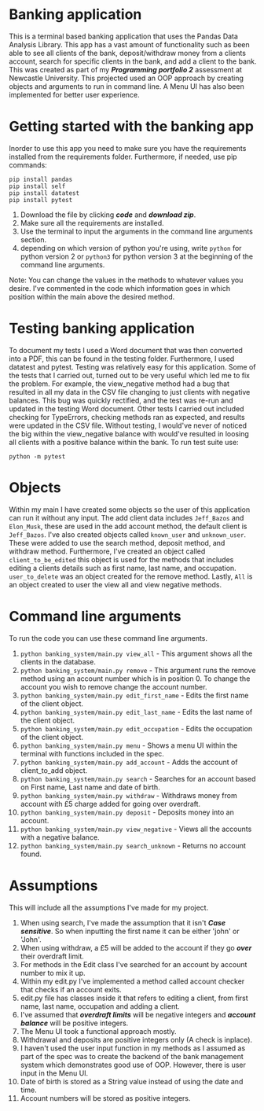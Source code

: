 Banking application
===================
This is a terminal based banking application that uses the Pandas Data Analysis Library. 
This app has a vast amount of functionality such as been able to see all clients of 
the bank, deposit/withdraw money from a clients account, search for specific clients
in the bank, and add a client to the bank. This was created as part of my ***Programming 
portfolio 2*** assessment at Newcastle University. This projected used an OOP approach by 
creating objects and arguments to run in command line. A Menu UI has also been implemented for
better user experience.

Getting started with the banking app
====================================
Inorder to use this app you need to make sure you have the requirements installed from the
requirements folder. Furthermore, if needed, use pip commands:
````
pip install pandas
pip install self
pip install datatest
pip install pytest
```` 


1) Download the file by clicking ***code*** and ***download zip***.
2) Make sure all the requirements are installed.
3) Use the terminal to input the arguments in the command line arguments section.
4) depending on which version of python you're using, write `python` for python version 2 or `python3`
for python version 3 at the beginning of the command line arguments.

Note: You can change the values in the methods to whatever values you desire. I've commented in the code which information goes in which 
position within the main above the desired method.


Testing banking application
==========================
To document my tests I used a Word document that was then converted into a PDF, this can be found in the testing folder. Furthermore, I used datatest and pytest. 
Testing was relatively easy for this application. Some of the tests that I carried out, turned out to be very useful which led me to fix the problem.
For example, the view_negative method had a bug that resulted in all my data in the CSV file changing to just clients with negative balances. 
This bug was quickly rectified, and the test was re-run and updated in the testing Word document. Other tests I carried out included checking for
TypeErrors, checking methods ran as expected, and results were updated in the CSV file. Without testing, I would've never of noticed the big within
the view_negative balance with would've resulted in loosing all clients with a positive balance within the bank. To run test suite use:
````
python -m pytest
````

Objects
=======
Within my main I have created some objects so the user of this application can run it without any input.
The add client data includes `Jeff_Bazos` and `Elon_Musk`, these are used in the add account method, 
the default client is `Jeff_Bazos`. I've also created objects called `known_user` and `unknown_user`. 
These were added to use the search method, deposit method, and withdraw method. Furthermore, I've 
created an object called `client_to_be_edited` this object is used for the methods that includes editing
a clients details such as first name, last name, and occupation. `user_to_delete` was an object created
for the remove method. Lastly, `All` is an object created to user the view all and view negative methods.


Command line arguments
==================================
To run the code you can use these command line arguments.
1) `python banking_system/main.py view_all` - This argument shows all the clients in the database.
2) `python banking_system/main.py remove` - This argument runs the remove method using an account number
which is in position 0. To change the account you wish to remove change the account number.
3) `python banking_system/main.py edit_first_name` - Edits the first name of the client object.
4) `python banking_system/main.py edit_last_name` - Edits the last name of the client object.
5) `python banking_system/main.py edit_occupation` - Edits the occupation of the client object.
6) `python banking_system/main.py menu` - Shows a menu UI within the terminal with functions included in the spec.
7) `python banking_system/main.py add_account` - Adds the account of client_to_add object.
8) `python banking_system/main.py search` - Searches for an account based on First name, Last name and date of birth.
9) `python banking_system/main.py withdraw` - Withdraws money from account with £5 charge added for going over overdraft.
10) `python banking_system/main.py deposit` - Deposits money into an account.
11) `python banking_system/main.py view_negative` - Views all the accounts with a negative balance.
12) `python banking_system/main.py search_unknown` - Returns no account found.

Assumptions
===========
This will include all the assumptions I've made for my project.
1) When using search, I've made the assumption that it isn't ***Case sensitive***. So when inputting
the first name it can be either 'john' or 'John'.
2) When using withdraw, a £5 will be added to the account if they go ***over*** their overdraft limit.
3) For methods in the Edit class I've searched for an account by account number to mix it up.
4) Within my edit.py I've implemented a method called account checker that checks if an account exits.
5) edit.py file has classes inside it that refers to editing a client, from first name, last name, occupation
and adding a client.
6) I've assumed that ***overdraft limits*** will be negative integers and ***account balance*** will be 
positive integers.
7) The Menu UI took a functional approach mostly.
8) Withdrawal and deposits are positive integers only (A check is inplace).
9) I haven't used the user input function in my methods as I assumed as part of the spec was to create the backend of the bank 
management system which demonstrates good use of OOP. However, there is user input in the Menu UI.
10) Date of birth is stored as a String value instead of using the date and time.
11) Account numbers will be stored as positive integers.

